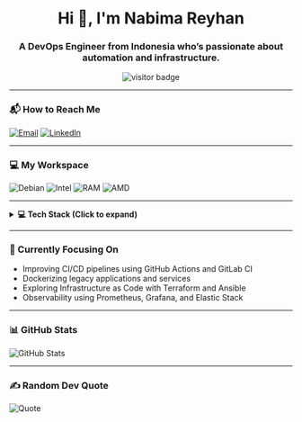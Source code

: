 <h1 align="center">Hi 👋, I'm Nabima Reyhan</h1>
<h3 align="center">A DevOps Engineer from Indonesia who’s passionate about automation and infrastructure.</h3>

<p align="center">
  <img src="https://komarev.com/ghpvc/?username=opisboy29&label=Profile%20Views&color=0e75b6&style=flat-square" alt="visitor badge" />
</p>

---

### 📬 How to Reach Me

[![Email](https://img.shields.io/badge/Email-emperorcandy29@gmail.com-blue?style=flat-square&logo=gmail)](mailto:emperorcandy29@gmail.com)
[![LinkedIn](https://img.shields.io/badge/LinkedIn-%230077B5.svg?logo=linkedin&logoColor=white)](https://www.linkedin.com/in/nabima-reyhan-687b1b130/)

---

### 💻 My Workspace

![Debian](https://img.shields.io/badge/Debian-Desktop-A81D33?style=for-the-badge&logo=debian&logoColor=white)
![Intel](https://img.shields.io/badge/Intel-Core_i5_8th-0071C5?style=for-the-badge&logo=intel&logoColor=white)
![RAM](https://img.shields.io/badge/RAM-16GB-007ACC?style=for-the-badge)
![AMD](https://img.shields.io/badge/AMD-RX_6600-ED1C24?style=for-the-badge&logo=amd&logoColor=white)

---

<details>
  <summary><strong>💻 Tech Stack (Click to expand)</strong></summary>

#### ✅ Tools I Use Regularly

##### 🧰 Infrastructure & DevOps
![Docker](https://img.shields.io/badge/docker-%230db7ed.svg?style=for-the-badge&logo=docker&logoColor=white)
![GitHub Actions](https://img.shields.io/badge/github%20actions-%232671E5.svg?style=for-the-badge&logo=githubactions&logoColor=white)
![GitLab CI](https://img.shields.io/badge/gitlab%20CI-%23181717.svg?style=for-the-badge&logo=gitlab&logoColor=white)
![WireGuard](https://img.shields.io/badge/wireguard-%2388171A.svg?style=for-the-badge&logo=wireguard&logoColor=white)
![Bitwarden](https://img.shields.io/badge/bitwarden-%23175DDC.svg?style=for-the-badge&logo=bitwarden&logoColor=white)
![Infisical](https://img.shields.io/badge/Infisical-6A55F5?style=for-the-badge&logo=infisical&logoColor=white)

##### 🌐 Web Server & CMS
![Apache](https://img.shields.io/badge/apache-%23D42029.svg?style=for-the-badge&logo=apache&logoColor=white)
![Nginx](https://img.shields.io/badge/nginx-%23009639.svg?style=for-the-badge&logo=nginx&logoColor=white)
![Cloudflare](https://img.shields.io/badge/Cloudflare-F38020?style=for-the-badge&logo=Cloudflare&logoColor=white)
![WordPress](https://img.shields.io/badge/WordPress-%23117AC9.svg?style=for-the-badge&logo=WordPress&logoColor=white)

##### 🗃️ Database & Caching
![Postgres](https://img.shields.io/badge/postgres-%23316192.svg?style=for-the-badge&logo=postgresql&logoColor=white)
![Redis](https://img.shields.io/badge/redis-%23DD0031.svg?style=for-the-badge&logo=redis&logoColor=white)
![SQLite](https://img.shields.io/badge/sqlite-%2307405e.svg?style=for-the-badge&logo=sqlite&logoColor=white)
![MongoDB](https://img.shields.io/badge/MongoDB-47A248?style=for-the-badge&logo=mongodb&logoColor=white)

##### 📊 Monitoring & Observability
![Prometheus](https://img.shields.io/badge/Prometheus-E6522C?style=for-the-badge&logo=Prometheus&logoColor=white)
![Grafana](https://img.shields.io/badge/grafana-%23F46800.svg?style=for-the-badge&logo=grafana&logoColor=white)
![ElasticSearch](https://img.shields.io/badge/-ElasticSearch-005571?style=for-the-badge&logo=elasticsearch)
![Kibana](https://img.shields.io/badge/Kibana-E8478B?style=for-the-badge&logo=Kibana&logoColor=white)
![SonarQube](https://img.shields.io/badge/SonarQube-black?style=for-the-badge&logo=sonarqube&logoColor=4E9BCD)

##### 🛠️ Version Control & Collaboration
![Git](https://img.shields.io/badge/git-%23F05033.svg?style=for-the-badge&logo=git&logoColor=white)
![GitHub](https://img.shields.io/badge/github-%23121011.svg?style=for-the-badge&logo=github&logoColor=white)
![GitLab](https://img.shields.io/badge/gitlab-%23181717.svg?style=for-the-badge&logo=gitlab&logoColor=white)
![Notion](https://img.shields.io/badge/Notion-%23000000.svg?style=for-the-badge&logo=notion&logoColor=white)

##### 🎨 Design & Media
![Canva](https://img.shields.io/badge/Canva-%2300C4CC.svg?style=for-the-badge&logo=Canva&logoColor=white)
![Adobe Premiere Pro](https://img.shields.io/badge/Adobe%20Premiere%20Pro-9999FF.svg?style=for-the-badge&logo=Adobe%20Premiere%20Pro&logoColor=white)
![Adobe XD](https://img.shields.io/badge/Adobe%20XD-470137?style=for-the-badge&logo=Adobe%20XD&logoColor=#FF61F6)

##### 🎮 Gaming Platforms (Hobby)
![Epic Games](https://img.shields.io/badge/epicgames-%23313131.svg?style=for-the-badge&logo=epicgames&logoColor=white)
![Steam](https://img.shields.io/badge/steam-%23000000.svg?style=for-the-badge&logo=steam&logoColor=white)
![Ubisoft](https://img.shields.io/badge/Ubisoft-%23F5F5F5.svg?style=for-the-badge&logo=Ubisoft&logoColor=black)
![Square Enix](https://img.shields.io/badge/SquareEnix-%23ED1C24.svg?style=for-the-badge&logo=SquareEnix&logoColor=white)
![Humble Bundle](https://img.shields.io/badge/HumbleBundle-%23494F5C.svg?style=for-the-badge&logo=HumbleBundle&logoColor=white)

##### 🖥️ Environment / UI
![XFCE](https://img.shields.io/badge/XFCE-%232284F2.svg?style=for-the-badge&logo=xfce&logoColor=white)

> 🧩 Listing a tool here means I've used or worked with it — but it doesn’t necessarily mean I’ve mastered it. I believe learning is always ongoing in DevOps.

---

#### 🧪 Tools I'm Exploring or Learning

##### ☁️ Cloud & Provisioning
![AWS](https://img.shields.io/badge/AWS-232F3E?style=for-the-badge&logo=amazonaws&logoColor=white)
![GCP](https://img.shields.io/badge/GCP-4285F4?style=for-the-badge&logo=googlecloud&logoColor=white)

##### 🧱 Infrastructure as Code
![Terraform](https://img.shields.io/badge/Terraform-7B42BC?style=for-the-badge&logo=terraform&logoColor=white)
![Ansible](https://img.shields.io/badge/Ansible-EE0000?style=for-the-badge&logo=ansible&logoColor=white)

##### 📦 Container Orchestration
![Kubernetes](https://img.shields.io/badge/Kubernetes-326ce5?style=for-the-badge&logo=kubernetes&logoColor=white)
![ArgoCD](https://img.shields.io/badge/ArgoCD-EF7B4D?style=for-the-badge&logo=argo&logoColor=white)
![Jenkins](https://img.shields.io/badge/Jenkins-D24939?style=for-the-badge&logo=jenkins&logoColor=white)

##### 🔍 Observability & Security
![OpenTelemetry](https://img.shields.io/badge/OpenTelemetry-000000?style=for-the-badge&logo=opentelemetry&logoColor=white)
![Falco](https://img.shields.io/badge/Falco-4AADD6?style=for-the-badge&logo=falco&logoColor=white)

> 📝 Tools in “Exploring or Learning” are ones I’m currently studying, testing, or planning to integrate in real-world use.

</details>

---

### 🎯 Currently Focusing On

- Improving CI/CD pipelines using GitHub Actions and GitLab CI  
- Dockerizing legacy applications and services  
- Exploring Infrastructure as Code with Terraform and Ansible  
- Observability using Prometheus, Grafana, and Elastic Stack

---

### 📊 GitHub Stats

![GitHub Stats](https://github-readme-stats.vercel.app/api?username=opisboy29&show_icons=true&theme=github_dark)

---

### ✍️ Random Dev Quote

![Quote](https://quotes-github-readme.vercel.app/api?type=horizontal&theme=radical)
